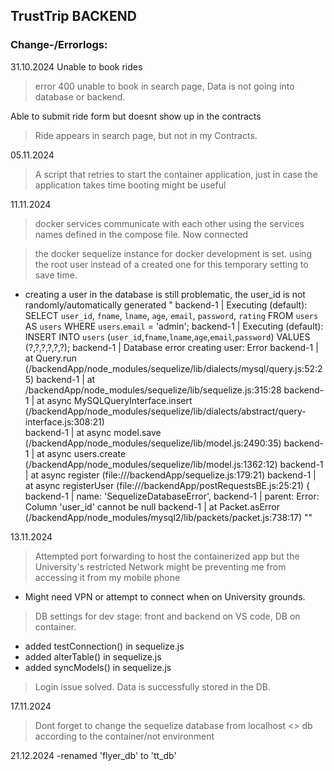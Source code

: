 ## TrustTrip BACKEND
### Change-/Errorlogs:

31.10.2024
Unable to  book rides
> error 400 unable to book in search page, Data is not going into database or backend.

Able to submit ride form but doesnt show up in the contracts
> Ride appears in search page, but not in my Contracts.

05.11.2024
> A script that retries to start the container application, just in case the application takes time booting might be useful

11.11.2024
> docker services communicate with each other using the services names defined in the compose file. Now connected

> the docker sequelize instance for docker development is set. using the root user instead of a created one for this temporary setting to save time.

- creating a user in the database is still problematic, the user_id is not randomly/automatically generated
"
backend-1   | Executing (default): SELECT `user_id`, `fname`, `lname`, 
`age`, `email`, `password`, `rating` FROM `users` AS `users` WHERE `users`.`email` = 'admin';
backend-1   | Executing (default): INSERT INTO `users` (`user_id`,`fname`,`lname`,`age`,`email`,`password`) VALUES (?,?,?,?,?,?);
backend-1   | Database error creating user: Error
backend-1   |     at Query.run (/backendApp/node_modules/sequelize/lib/dialects/mysql/query.js:52:25)
backend-1   |     at /backendApp/node_modules/sequelize/lib/sequelize.js:315:28
backend-1   |     at async MySQLQueryInterface.insert (/backendApp/node_modules/sequelize/lib/dialects/abstract/query-interface.js:308:21)    
backend-1   |     at async model.save (/backendApp/node_modules/sequelize/lib/model.js:2490:35)
backend-1   |     at async users.create (/backendApp/node_modules/sequelize/lib/model.js:1362:12)
backend-1   |     at async register (file:///backendApp/sequelize.js:179:21)
backend-1   |     at async registerUser (file:///backendApp/postRequestsBE.js:25:21) {
backend-1   |   name: 'SequelizeDatabaseError',
backend-1   |   parent: Error: Column 'user_id' cannot be null
backend-1   |       at Packet.asError (/backendApp/node_modules/mysql2/lib/packets/packet.js:738:17)
""

13.11.2024
> Attempted port forwarding to host the containerized app but the University's restricted Network might be preventing me from accessing it from my mobile phone 
- Might need VPN or attempt to connect when on University grounds.

> DB settings for dev stage: front and backend on VS code, DB on container.
- added testConnection() in sequelize.js
- added alterTable() in sequelize.js
- added syncModels() in sequelize.js

> Login issue solved. Data is successfully stored in the DB.

17.11.2024
> Dont forget to change the sequelize database from localhost <> db according to the container/not environment

21.12.2024
-renamed 'flyer_db' to 'tt_db'